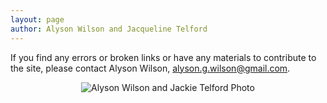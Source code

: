 ```yaml
---
layout: page
author: Alyson Wilson and Jacqueline Telford
---
```


If you find any errors or broken links or have any materials to contribute to the site, please contact Alyson Wilson, alyson.g.wilson@gmail.com.

<p align="center">
<img src="https://alysongwilson.github.io/ACAS/2002-00-TN.jpg" alt="Alyson Wilson and Jackie Telford Photo">
</p>
